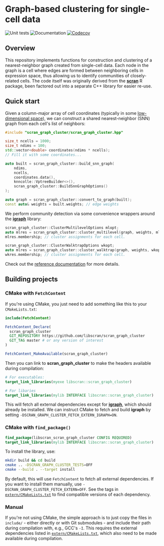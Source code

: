 # Graph-based clustering for single-cell data

![Unit tests](https://github.com/libscran/scran_graph_cluster/actions/workflows/run-tests.yaml/badge.svg)
![Documentation](https://github.com/libscran/scran_graph_cluster/actions/workflows/doxygenate.yaml/badge.svg)
[![Codecov](https://codecov.io/gh/libscran/scran_graph_cluster/graph/badge.svg?token=qklLZtJSE9)](https://codecov.io/gh/libscran/scran_graph_cluster)

## Overview

This repository implements functions for construction and clustering of a nearest-neighbor graph created from single-cell data.
Each node in the graph is a cell where edges are formed between neighboring cells in expression space, thus allowing us to identify communities of closely-related cells.
The code itself was originally derived from the [**scran**](https://bioconductor.org/packages/scran) R package,
been factored out into a separate C++ library for easier re-use.

## Quick start

Given a column-major array of cell coordinates (typically in some [low-dimensional space](https://github.com/libscran/scran_pca)),
we can construct a shared nearest-neighbor (SNN) graph from each cell's list of neighbors:

```cpp
#include "scran_graph_cluster/scran_graph_cluster.hpp"

size_t ncells = 1000;
size_t ndims = 100;
std::vector<double> coordinates(ndims * ncells);
// Fill it with some coordinates...

auto built = scran_graph_cluster::build_snn_graph(
    ndims,
    ncells,
    coordinates.data(),
    knncolle::VptreeBuilder<>(),
    scran_graph_cluster::BuildSnnGraphOptions()
);

auto graph = scran_graph_cluster::convert_to_graph(built);
const auto& weights = built.weights; // edge weights
```

We perform community detection via some convenience wrappers around the [**igraph**](https://igraph.org) library:

```cpp
scran_graph_cluster::ClusterMultilevelOptions mlopt;
auto mlres = scran_graph_cluster::cluster_multilevel(graph, weights, mlopt);
mlres.membership; // cluster assignments for each cell.

scran_graph_cluster::ClusterWalktrapOptions wkopt;
auto mlres = scran_graph_cluster::cluster_walktrap(graph, weights, wkopt);
wkres.membership; // cluster assignments for each cell.
```

Check out the [reference documentation](https://libscran.github.io/scran_graph_cluster) for more details.

## Building projects

### CMake with `FetchContent`

If you're using CMake, you just need to add something like this to your `CMakeLists.txt`:

```cmake
include(FetchContent)

FetchContent_Declare(
  scran_graph_cluster
  GIT_REPOSITORY https://github.com/libscran/scran_graph_cluster
  GIT_TAG master # or any version of interest
)

FetchContent_MakeAvailable(scran_graph_cluster)
```

Then you can link to **scran_graph_cluster** to make the headers available during compilation:

```cmake
# For executables:
target_link_libraries(myexe libscran::scran_graph_cluster)

# For libaries
target_link_libraries(mylib INTERFACE libscran::scran_graph_cluster)
```

This will fetch all external dependencies except for [**igraph**](https://igraph.org), which should already be installed.
We can instruct CMake to fetch and build **igraph** by setting `-DSCRAN_GRAPH_CLUSTER_FETCH_EXTERN_IGRAPH=ON`.

### CMake with `find_package()`

```cmake
find_package(libscran_scran_graph_cluster CONFIG REQUIRED)
target_link_libraries(mylib INTERFACE libscran::scran_graph_cluster)
```

To install the library, use:

```sh
mkdir build && cd build
cmake .. -DSCRAN_GRAPH_CLUSTER_TESTS=OFF
cmake --build . --target install
```

By default, this will use `FetchContent` to fetch all external dependencies.
If you want to install them manually, use `-DSCRAN_GRAPH_CLUSTER_FETCH_EXTERN=OFF`.
See the tags in [`extern/CMakeLists.txt`](extern/CMakeLists.txt) to find compatible versions of each dependency.

### Manual

If you're not using CMake, the simple approach is to just copy the files in `include/` - either directly or with Git submodules - and include their path during compilation with, e.g., GCC's `-I`.
This requires the external dependencies listed in [`extern/CMakeLists.txt`](extern/CMakeLists.txt), which also need to be made available during compilation.

